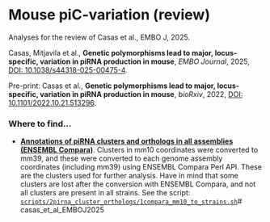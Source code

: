 # Mouse piC-variation (review)

Analyses for the review of Casas et al., EMBO J, 2025. 

Casas, Mitjavila et al., **Genetic polymorphisms lead to major, locus-specific, variation in piRNA production in mouse**, *EMBO Journal*, 2025, [DOI: 10.1038/s44318-025-00475-4](https://doi.org/10.1038/s44318-025-00475-4).

Pre-print: Casas et al., **Genetic polymorphisms lead to major, locus-specific, variation in piRNA production in mouse**, *bioRxiv*, 2022, [DOI: 10.1101/2022.10.21.513296](https://doi.org/10.1101/2022.10.21.513296).

### Where to find...

* [**Annotations of piRNA clusters and orthologs in all assemblies (ENSEMBL Compara)**](https://github.com/amitjavilaventura/mouse-piRNA-variation__review/tree/main/output/02-pirna_clusters_orthologs). Clusters in mm10 coordinates were converted to mm39, and these were converted to each genome assembly coordinates (including mm39) using ENSEMBL Compara Perl API. These are the clusters used for further analysis. Have in mind that some clusters are lost after the conversion with ENSEMBL Compara, and not all clusters are present in all strains. See the script: [`scripts/2pirna_cluster_orthologs/1compara_mm10_to_strains.sh`](https://github.com/amitjavilaventura/mouse-piRNA-variation__review/blob/main/scripts/2pirna_cluster_orthologs/1compara_mm10_to_strains.sh)# casas_et_al_EMBOJ2025
